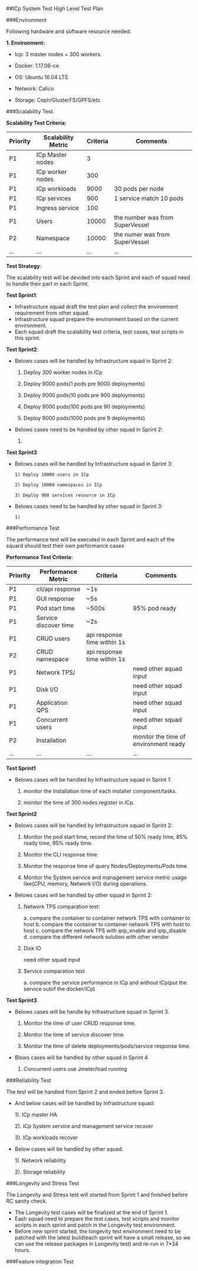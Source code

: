 ##ICp System Test High Level Test Plan



###Environment

Following hardware and software resource needed.**1. Environment:**

* Icp: 3 master nodes + 300 workers.

* Docker: 1.17.06-ce

* OS: Ubuntu 16.04 LTS

* Network: Calico

* Storage: Ceph/GlusterFS/GPFS/etc
		      
		      
		      
###Scalability Test.

**Scalability Test Criteria:**

| Priority | Scalability Metric| Criteria  | Comments |
|------|------|------|------|
| P1 | ICp Master nodes| 3 | |
| P1 | ICp worker nodes|300| |
| P1 | ICp workloads | 9000 |30 pods per node|
| P1 | ICp services | 900 | 1 service match 10 pods|
| P1 | Ingress service | 100 | |
| P1 | Users | 10000 | the number was from SuperVessel|
| P2 | Namespace | 10000 | the numer was from SuperVessel |
| ... | ... | ... | ...|




**Test Strategy**:

The scalability test will be devided into each Sprint and each of squad need to handle their part in each Sprint.


**Test Sprint1**:
  
  * Infrastructure squad draft the test plan and collect the environment requirement from other squad.
  * Infrastructure squad prepare the environment based on the current environment.
  * Each squad draft the scalability test criteria, test cases, test scripts in this sprint. 


**Test Sprint2**:

  * Belows cases will be handled by Infrastructure squad in Sprint 2:
      
       1) Deploy 300 worker nodes in ICp
       
       2) Deploy 9000 pods(1 pods pre 9000 deployments)
       
       3) Deploy 9000 pods(10 pods pre 900 deployments)
       
       4) Deploy 9000 pods(100 pods pre 90 deployments)
       
       5) Deploy 9000 pods(1000 pods pre 9 deployments)
   
  * Belows cases need to be handled by other squad in Sprint 2:

       1) 

**Test Sprint3**

* Belows cases will be handled by Infrastructure squad in Sprint 3:

      1) Deploy 10000 users in ICp
      
      2) Deploy 10000 namespaces in ICp
      
      3) Deploy 900 services resource in ICp
      
* Belows cases need to be handled by other squad in Sprint 3:
      
      1) 
      


###Performance Test

The performance test will be executed in each Sprint and each of the squard should test their own performance cases 


**Performance Test Criteria:**

| Priority | Performance Metric| Criteria  | Comments |
|------|------|------|------|
| P1 | cli/api response | ~1s | |
| P1 | GUI response | ~5s | |
| P1 | Pod start time | ~500s | 95% pod ready |
| P1 | Service discover time | ~2s | |
| P1 | CRUD users | api response time within 1s| |
| P2 | CRUD namespace | api response time within 1s | |
| P1 | Network TPS/ | | need other aquad input |
| P1 | Disk I/O | | need other squad input |
| P1 | Application QPS | | need other squad input |
| P1 | Concurrent users| | need other squad input | 
| P2 | Installation | | monitor the time of environment ready|
| ... | ... | ... | ...|



**Test Sprint1**

* Belows cases will be handled by Infrastructure squad in Sprint 1:

	1) monitor the Installation time of each installer component/tasks.
	
	2) monitor the time of 300 nodes register in ICp.

**Test Sprint2**

* Belows cases will be handled by Infrastructure squad in Sprint 2:

   1) Monitor the pod start time, record the time of 50% ready time, 85% ready time, 95% ready time.
   
   2) Monitor the CLI response time
   
   3) Monitor the response time of query Nodes/Deployments/Pods time.
   
   4) Monitor the System service and management service metric usage like(CPU, memory, Network I/O) during operations.
   
* Belows cases will be handled by other squad in Sprint 2:

   1) Network TPS comparation test:
      
        a. compare the container to container network TPS with container to host
        b. compare the container to container network TPS with host to host
        c. compare the network TPS with ipip_enable and ipip_disable
        d. compare the different network solution with other vendor 

   2) Disk IO
        
         need other squad input
         
   3) Service comparation test 
   
        a. compare the service performance in ICp and without ICp(put the service outof the docker/ICp)
 

**Test Sprint3**

* Belows cases will be handle by Infrastructure squad in Sprint 3.

   1) Monitor the time of user CRUD response time.
   
   2) Monitor the time of service discover time.
   
   3) Monitor the time of delete deployments/pods/service response time.
   
   
  
* Blows cases will be handled by other squad in Sprint 4

  1) Concurrent users use Jmeter/load running
  
  
  

###Reliability Test

The test will be handled from Sprint 2 and ended before Sprint 3.

* And below cases will be handled by Infrastructure squad:

    1). ICp master HA

    2). ICp System service and management service recover

    3). ICp workloads recover


* Below cases will be handled by other squad:

    1). Network reliability
    
    2). Storage reliability
    

###Longevity and Stress Test


The Longevity and Stress test will started from Sprint 1 and finished before RC sanity check.

* The Longevity test cases will be finalized at the end of Sprint 1.
* Eash squad need to prepare the test cases, test scripts and monitor scripts in each sprint and patch in the Longevity test environment.
* Before new sprint started, the longevity test environment need to be patched with the latest build(each sprint will have a small release, so we can use the release packages in Longevity test) and re-run in 7*24 hours.


###Feature integration Test


